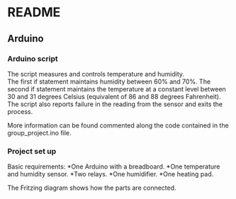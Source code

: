 
README
========
Arduino 
--------

### Arduino script

The script measures and controls temperature and humidity.  
The first if statement maintains humidity between 60% and 70%.
The second if statement maintains the temperature at a constant level between 30 and 31 degrees Celsius (equivalent of 86 and 88 degrees Fahrenheit).
The script also reports failure in the reading from the sensor and exits the process.

More information can be found commented along the code contained in the group_project.ino file.

### Project set up

Basic requirements:
*One Arduino with a breadboard.
*One temperature and humidity sensor.
*Two relays.
*One humidifier.
*One heating pad.  

The Fritzing diagram shows how the parts are connected.

